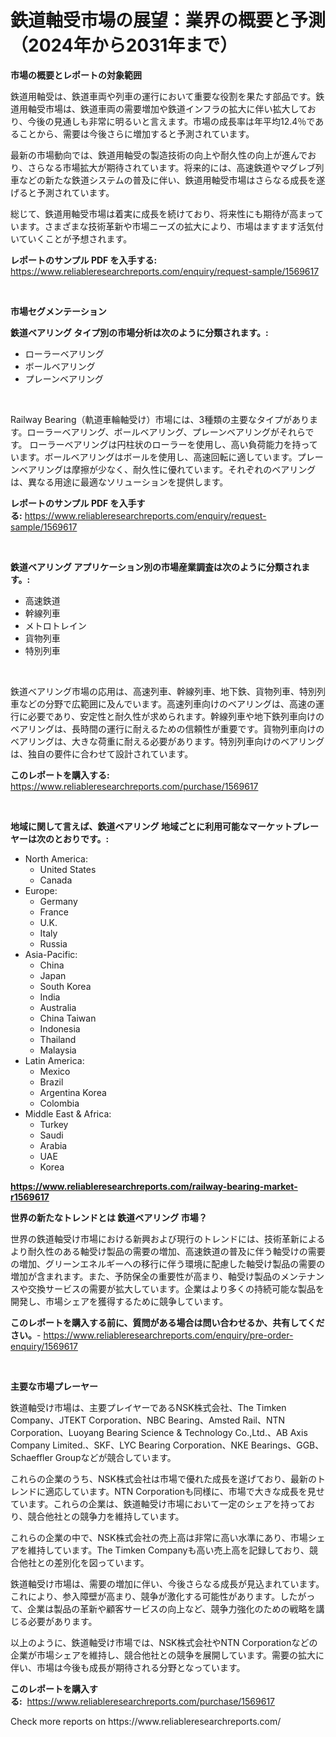 <p><h1>鉄道軸受市場の展望：業界の概要と予測（2024年から2031年まで）</h1></p><p><strong>市場の概要とレポートの対象範囲</strong></p>
<p><p>鉄道用軸受は、鉄道車両や列車の運行において重要な役割を果たす部品です。鉄道用軸受市場は、鉄道車両の需要増加や鉄道インフラの拡大に伴い拡大しており、今後の見通しも非常に明るいと言えます。市場の成長率は年平均12.4％であることから、需要は今後さらに増加すると予測されています。</p><p>最新の市場動向では、鉄道用軸受の製造技術の向上や耐久性の向上が進んでおり、さらなる市場拡大が期待されています。将来的には、高速鉄道やマグレブ列車などの新たな鉄道システムの普及に伴い、鉄道用軸受市場はさらなる成長を遂げると予測されています。</p><p>総じて、鉄道用軸受市場は着実に成長を続けており、将来性にも期待が高まっています。さまざまな技術革新や市場ニーズの拡大により、市場はますます活気付いていくことが予想されます。</p></p>
<p><strong>レポートのサンプル PDF を入手する:</strong> <a href="https://www.reliableresearchreports.com/enquiry/request-sample/1569617">https://www.reliableresearchreports.com/enquiry/request-sample/1569617</a></p>
<p>&nbsp;</p>
<p><strong>市場セグメンテーション</strong></p>
<p><strong>鉄道ベアリング タイプ別の市場分析は次のように分類されます。:</strong></p>
<p><ul><li>ローラーベアリング</li><li>ボールベアリング</li><li>プレーンベアリング</li></ul></p>
<p>&nbsp;</p>
<p><p>Railway Bearing（軌道車輪軸受け）市場には、3種類の主要なタイプがあります。ローラーベアリング、ボールベアリング、プレーンベアリングがそれらです。 ローラーベアリングは円柱状のローラーを使用し、高い負荷能力を持っています。ボールベアリングはボールを使用し、高速回転に適しています。プレーンベアリングは摩擦が少なく、耐久性に優れています。それぞれのベアリングは、異なる用途に最適なソリューションを提供します。</p></p>
<p><strong>レポートのサンプル PDF を入手する:</strong>&nbsp;<a href="https://www.reliableresearchreports.com/enquiry/request-sample/1569617">https://www.reliableresearchreports.com/enquiry/request-sample/1569617</a></p>
<p>&nbsp;</p>
<p><strong> 鉄道ベアリング アプリケーション別の市場産業調査は次のように分類されます。:</strong></p>
<p><ul><li>高速鉄道</li><li>幹線列車</li><li>メトロトレイン</li><li>貨物列車</li><li>特別列車</li></ul></p>
<p>&nbsp;</p>
<p><p>鉄道ベアリング市場の応用は、高速列車、幹線列車、地下鉄、貨物列車、特別列車などの分野で広範囲に及んでいます。高速列車向けのベアリングは、高速の運行に必要であり、安定性と耐久性が求められます。幹線列車や地下鉄列車向けのベアリングは、長時間の運行に耐えるための信頼性が重要です。貨物列車向けのベアリングは、大きな荷重に耐える必要があります。特別列車向けのベアリングは、独自の要件に合わせて設計されています。</p></p>
<p><strong>このレポートを購入する:</strong>&nbsp; <a href="https://www.reliableresearchreports.com/purchase/1569617">https://www.reliableresearchreports.com/purchase/1569617</a></p>
<p>&nbsp;</p>
<p><strong>地域に関して言えば、鉄道ベアリング 地域ごとに利用可能なマーケットプレーヤーは次のとおりです。:</strong></p>
<p><ul>
    <li>
        North America:
        <ul>
            <li>United States</li>
            <li>Canada</li>
        </ul>
    </li>
    <li>
        Europe:
        <ul>
            <li>Germany</li>
            <li>France</li>
            <li>U.K.</li>
            <li>Italy</li>
            <li>Russia</li>
        </ul>
    </li>
    <li>
        Asia-Pacific:
        <ul>
            <li>China</li>
            <li>Japan</li>
            <li>South Korea</li>
            <li>India</li>
            <li>Australia</li>
            <li>China Taiwan</li>
            <li>Indonesia</li>
            <li>Thailand</li>
            <li>Malaysia</li>
        </ul>
    </li>
    <li>
        Latin America:
        <ul>
            <li>Mexico</li>
            <li>Brazil</li>
            <li>Argentina Korea</li>
            <li>Colombia</li>
        </ul>
    </li>
    <li>
        Middle East & Africa:
        <ul>
            <li>Turkey</li>
            <li>Saudi</li>
            <li>Arabia</li>
            <li>UAE</li>
            <li>Korea</li>
        </ul>
    </li>
    </ul></p>
<p><strong><a href="https://www.reliableresearchreports.com/railway-bearing-market-r1569617">https://www.reliableresearchreports.com/railway-bearing-market-r1569617</a></strong>&nbsp;</p>
<p><strong>世界の新たなトレンドとは 鉄道ベアリング 市場？</strong></p>
<p><p>世界の鉄道軸受け市場における新興および現行のトレンドには、技術革新によるより耐久性のある軸受け製品の需要の増加、高速鉄道の普及に伴う軸受けの需要の増加、グリーンエネルギーへの移行に伴う環境に配慮した軸受け製品の需要の増加が含まれます。また、予防保全の重要性が高まり、軸受け製品のメンテナンスや交換サービスの需要が拡大しています。企業はより多くの持続可能な製品を開発し、市場シェアを獲得するために競争しています。</p></p>
<p><strong>このレポートを購入する前に、質問がある場合は問い合わせるか、共有してください。</strong>- <a href="https://www.reliableresearchreports.com/enquiry/pre-order-enquiry/1569617">https://www.reliableresearchreports.com/enquiry/pre-order-enquiry/1569617</a></p>
<p>&nbsp;</p>
<p><strong>主要な市場プレーヤー</strong></p>
<p><p>鉄道軸受け市場は、主要プレイヤーであるNSK株式会社、The Timken Company、JTEKT Corporation、NBC Bearing、Amsted Rail、NTN Corporation、Luoyang Bearing Science & Technology Co.,Ltd.、AB Axis Company Limited.、SKF、LYC Bearing Corporation、NKE Bearings、GGB、Schaeffler Groupなどが競合しています。</p><p>これらの企業のうち、NSK株式会社は市場で優れた成長を遂げており、最新のトレンドに適応しています。NTN Corporationも同様に、市場で大きな成長を見せています。これらの企業は、鉄道軸受け市場において一定のシェアを持っており、競合他社との競争力を維持しています。</p><p>これらの企業の中で、NSK株式会社の売上高は非常に高い水準にあり、市場シェアを維持しています。The Timken Companyも高い売上高を記録しており、競合他社との差別化を図っています。</p><p>鉄道軸受け市場は、需要の増加に伴い、今後さらなる成長が見込まれています。これにより、参入障壁が高まり、競争が激化する可能性があります。したがって、企業は製品の革新や顧客サービスの向上など、競争力強化のための戦略を講じる必要があります。</p><p>以上のように、鉄道軸受け市場では、NSK株式会社やNTN Corporationなどの企業が市場シェアを維持し、競合他社との競争を展開しています。需要の拡大に伴い、市場は今後も成長が期待される分野となっています。</p></p>
<p><strong>このレポートを購入する:</strong>&nbsp;&nbsp;<a href="https://www.reliableresearchreports.com/purchase/1569617">https://www.reliableresearchreports.com/purchase/1569617</a></p>
<p>Check more reports on https://www.reliableresearchreports.com/</p>